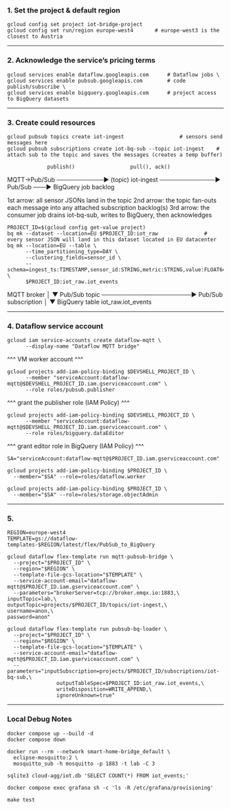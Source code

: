 ### 1. Set the project & default region
```
gcloud config set project iot-bridge-project
gcloud config set run/region europe-west4       # europe-west3 is the closest to Austria
```
---

### 2. Acknowledge the service’s pricing terms
```
gcloud services enable dataflow.googleapis.com      # Dataflow jobs \
gcloud services enable pubsub.googleapis.com        # code publish/subscribe \
gcloud services enable bigquery.googleapis.com      # project access to BigQuery datasets
```
---

### 3. Create could resources
```
gcloud pubsub topics create iot-ingest					# sensors send messages here
gcloud pubsub subscriptions create iot-bq-sub --topic iot-ingest	# attach sub to the topic and saves the messages (creates a temp buffer)
```
 			     publish()					pull(), ack()
 MQTT→Pub/Sub  ───────────►  (topic) iot-ingest  ─────────────►  Pub/Sub ───► BigQuery
	job								backlog

1st arrow: all sensor JSONs land in the topic
2nd arrow: the topic fan-outs each message into any attached subscription backlog(s)
3rd arrow: the consumer job drains iot-bq-sub, writes to BigQuery, then acknowledges
```
PROJECT_ID=$(gcloud config get-value project)
bq mk --dataset --location=EU $PROJECT_ID:iot_raw				# every sensor JSON will land in this dataset located in EU datacenter
bq mk --location=EU --table \
      --time_partitioning_type=DAY \
      --clustering_fields=sensor_id \
      --schema=ingest_ts:TIMESTAMP,sensor_id:STRING,metric:STRING,value:FLOAT64 \
      $PROJECT_ID:iot_raw.iot_events
```
MQTT broker
	│
	▼
Pub/Sub topic  ─────────────────────►  Pub/Sub subscription
									│
									▼
                                    					BigQuery table  iot_raw.iot_events

---

### 4. Dataflow service account
```
gcloud iam service-accounts create dataflow-mqtt \
      --display-name "Dataflow MQTT bridge"
```
^^^ VM worker account ^^^
```
gcloud projects add-iam-policy-binding $DEVSHELL_PROJECT_ID \
      --member "serviceAccount:dataflow-mqtt@$DEVSHELL_PROJECT_ID.iam.gserviceaccount.com" \
      --role roles/pubsub.publisher
```
^^^ grant the publisher role (IAM Policy) ^^^
```
gcloud projects add-iam-policy-binding $DEVSHELL_PROJECT_ID \
      --member "serviceAccount:dataflow-mqtt@$DEVSHELL_PROJECT_ID.iam.gserviceaccount.com" \
      --role roles/bigquery.dataEditor
```
^^^ grant editor role in BigQuery (IAM Policy) ^^^
```
SA="serviceAccount:dataflow-mqtt@$PROJECT_ID.iam.gserviceaccount.com"
```
```
gcloud projects add-iam-policy-binding $PROJECT_ID \
  --member="$SA" --role=roles/dataflow.worker
```
```
gcloud projects add-iam-policy-binding $PROJECT_ID \
  --member="$SA" --role=roles/storage.objectAdmin
```

---

### 5.
```
REGION=europe-west4
TEMPLATE=gs://dataflow-templates-$REGION/latest/flex/PubSub_to_BigQuery
```
```
gcloud dataflow flex-template run mqtt-pubsub-bridge \
  --project="$PROJECT_ID" \
  --region="$REGION" \
  --template-file-gcs-location="$TEMPLATE" \
  --service-account-email="dataflow-mqtt@$PROJECT_ID.iam.gserviceaccount.com" \
  --parameters="brokerServer=tcp://broker.emqx.io:1883,\
inputTopic=lab,\
outputTopic=projects/$PROJECT_ID/topics/iot-ingest,\
username=anon,\
password=anon"
```
```
gcloud dataflow flex-template run pubsub-bq-loader \
  --project="$PROJECT_ID" \
  --region="$REGION" \
  --template-file-gcs-location="$TEMPLATE" \
  --service-account-email="dataflow-mqtt@$PROJECT_ID.iam.gserviceaccount.com" \
  --parameters="inputSubscription=projects/$PROJECT_ID/subscriptions/iot-bq-sub,\
                outputTableSpec=$PROJECT_ID:iot_raw.iot_events,\
                writeDisposition=WRITE_APPEND,\
                ignoreUnknown=true"
```

---
### Local Debug Notes
```
docker compose up --build -d
docker compose down

docker run --rm --network smart-home-bridge_default \
  eclipse-mosquitto:2 \
  mosquitto_sub -h mosquitto -p 1883 -t lab -C 3

sqlite3 cloud-agg/iot.db 'SELECT COUNT(*) FROM iot_events;'

docker compose exec grafana sh -c 'ls -R /etc/grafana/provisioning'

make test
```